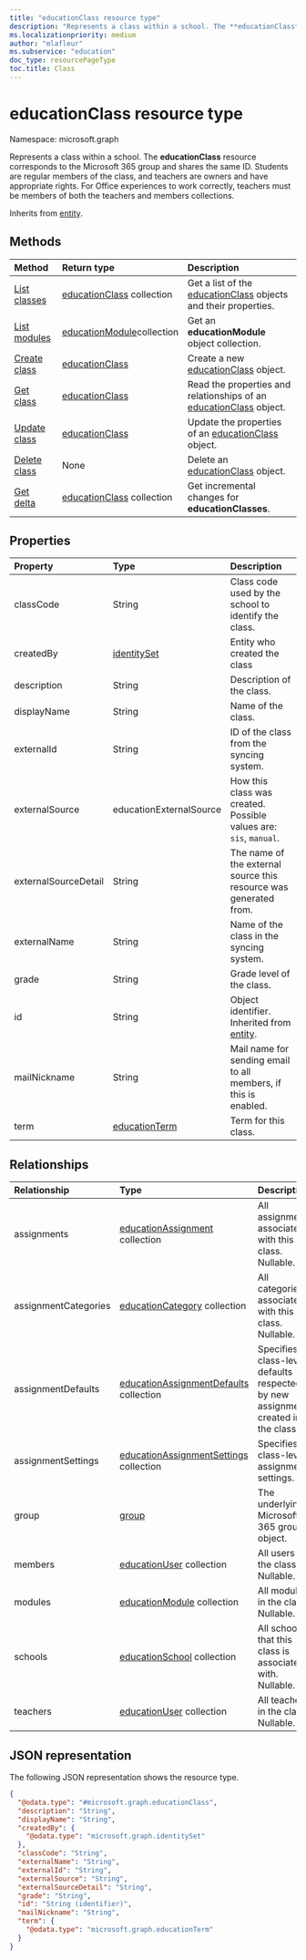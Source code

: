 ```yaml
---
title: "educationClass resource type"
description: "Represents a class within a school. The **educationClass** resource corresponds to the Microsoft 365 group and shares the same ID. Students are regular members of the class, and teachers are owners and have appropriate rights. For Office experiences to work correctly, teachers must be members of both the teachers and members collections.  "
ms.localizationpriority: medium
author: "mlafleur"
ms.subservice: "education"
doc_type: resourcePageType
toc.title: Class
---
```


# educationClass resource type

Namespace: microsoft.graph

Represents a class within a school. The **educationClass** resource corresponds to the Microsoft 365 group and shares the same ID. Students are regular members of the class, and teachers are owners and have appropriate rights. For Office experiences to work correctly, teachers must be members of both the teachers and members collections.

Inherits from [entity](../resources/entity.md).

## Methods

| Method                                                   | Return type                                                 | Description                                                                                          |
| :------------------------------------------------------- | :---------------------------------------------------------- | :--------------------------------------------------------------------------------------------------- |
| [List classes](../api/educationclass-list.md)   | [educationClass](../resources/educationclass.md) collection | Get a list of the [educationClass](../resources/educationclass.md) objects and their properties.     |
| [List modules](../api/educationclass-list-modules.md)    | [educationModule]collection  | Get an **educationModule** object collection.        |
| [Create class](../api/educationclass-post.md) | [educationClass](../resources/educationclass.md)            | Create a new [educationClass](../resources/educationclass.md) object.                                |
| [Get class](../api/educationclass-get.md)       | [educationClass](../resources/educationclass.md)            | Read the properties and relationships of an [educationClass](../resources/educationclass.md) object. |
| [Update class](../api/educationclass-update.md) | [educationClass](../resources/educationclass.md)            | Update the properties of an [educationClass](../resources/educationclass.md) object.                 |
| [Delete class](../api/educationclass-delete.md) | None                                                        | Delete an [educationClass](../resources/educationclass.md) object.                                  |
| [Get delta](../api/educationclass-delta.md)                  | [educationClass](educationclass.md) collection              | Get incremental changes for **educationClasses**.                                          |

## Properties

| Property             | Type                                           | Description                                                        |
| :------------------- | :--------------------------------------------- | :----------------------------------------------------------------- |
| classCode            | String                                         | Class code used by the school to identify the class.               |
| createdBy            | [identitySet](../resources/identityset.md)     | Entity who created the class                                       |
| description          | String                                         | Description of the class.                                          |
| displayName          | String                                         | Name of the class.                                                 |
| externalId           | String                                         | ID of the class from the syncing system.                           |
| externalSource       | educationExternalSource                        | How this class was created. Possible values are: `sis`, `manual`.  |
| externalSourceDetail | String                                         | The name of the external source this resource was generated from. |
| externalName         | String                                         | Name of the class in the syncing system.                           |
| grade                | String                                         | Grade level of the class.                                          |
| id                   | String                                         | Object identifier. Inherited from [entity](../resources/entity.md). |
| mailNickname         | String                                         | Mail name for sending email to all members, if this is enabled.    |
| term                 | [educationTerm](../resources/educationterm.md) | Term for this class.                                               |

## Relationships

| Relationship | Type                                                          | Description                                               |
| :----------- | :------------------------------------------------------------ | :-------------------------------------------------------- |
| assignments  | [educationAssignment](educationAssignment.md) collection | All assignments associated with this class. Nullable.     |
|assignmentCategories| [educationCategory](educationcategory.md) collection | All categories associated with this class. Nullable. |
|assignmentDefaults| [educationAssignmentDefaults](educationassignmentdefaults.md) collection | Specifies class-level defaults respected by new assignments created in the class. |
|assignmentSettings| [educationAssignmentSettings](educationassignmentsettings.md) collection | Specifies class-level assignments settings. |
| group        | [group](../resources/group.md)                                | The underlying Microsoft 365 group object.                |
| members      | [educationUser](../resources/educationuser.md) collection     | All users in the class. Nullable.                         |
| modules      | [educationModule] collection   | All modules in the class. Nullable. |
| schools      | [educationSchool](../resources/educationschool.md) collection | All schools that this class is associated with. Nullable. |
| teachers     | [educationUser](../resources/educationuser.md) collection     | All teachers in the class. Nullable.                      |

## JSON representation

The following JSON representation shows the resource type.

<!-- {
  "blockType": "resource",
  "keyProperty": "id",
  "@odata.type": "microsoft.graph.educationClass",
  "baseType": "microsoft.graph.entity",
  "openType": false
}
-->

```json
{
  "@odata.type": "#microsoft.graph.educationClass",
  "description": "String",
  "displayName": "String",
  "createdBy": {
    "@odata.type": "microsoft.graph.identitySet"
  },
  "classCode": "String",
  "externalName": "String",
  "externalId": "String",
  "externalSource": "String",
  "externalSourceDetail": "String",
  "grade": "String",
  "id": "String (identifier)",
  "mailNickname": "String",
  "term": {
    "@odata.type": "microsoft.graph.educationTerm"
  }
}
```

[educationmodule]: educationmodule.md
